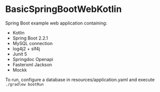 # BasicSpringBootWebKotlin

Spring Boot example web application containing:

- Kotlin
- Spring Boot 2.2.1
- MySQL connection
- log4j2 + slf4j
- Junit 5
- Springdoc Openapi
- Fasterxml Jackson
- Mockk 

To run, configure a database in resources/application.yaml and execute `./gradlew bootRun`

